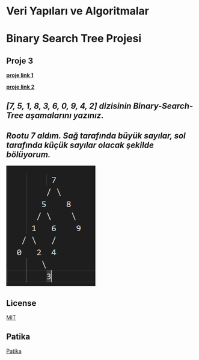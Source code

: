 # __Veri Yapıları ve Algoritmalar__
# __Binary Search Tree Projesi__
## __Proje 3__
__[proje link 1](https://github.com/metebilgicofficial/kodluyoruzBinarySearchTreeProjesi)__

__[proje link 2](https://metebilgicofficial.github.io/kodluyoruzBinarySearchTreeProjesi/)__

## ***[7, 5, 1, 8, 3, 6, 0, 9, 4, 2] dizisinin Binary-Search-Tree aşamalarını yazınız.***

## *Rootu __7__ aldım. Sağ tarafında büyük sayılar, sol tarafında küçük sayılar olacak şekilde bölüyorum.*

![](img/image.png)



## License
[MIT](https://tr.wikipedia.org/wiki/MIT_Lisans%C4%B1)
## Patika
[Patika](https://www.patika.dev/tr)